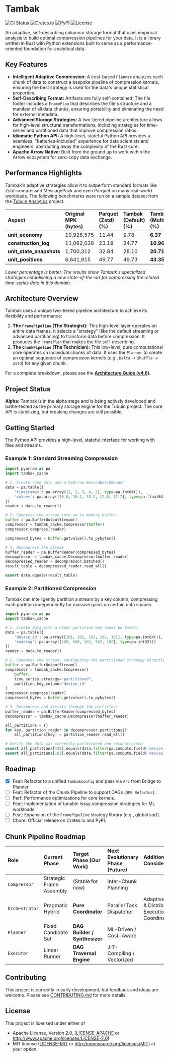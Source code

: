 # Tambak

[![CI Status](https://img.shields.io/github/actions/workflow/status/your-org/tambak/rust.yml?branch=main&style=for-the-badge)](https://github.com/your-org/tambak/actions)
[![Crates.io](https://img.shields.io/crates/v/tambak?style=for-the-badge)](https://crates.io/crates/tambak)
[![PyPI](https://img.shields.io/pypi/v/tambak?style=for-the-badge)](https://pypi.org/project/tambak/)
[![License](https://img.shields.io/badge/License-MIT%2FApache--2.0-blue?style=for-the-badge)](./LICENSE)

An adaptive, self-describing columnar storage format that uses empirical analysis to build optimal comprression pipelines for your data. It is a library written in Rust with Python extensions built to serve as a performance-oriented foundation for analytical data.

## Key Features

-   **Intelligent Adaptive Compression:** A cost-based `Planner` analyzes each chunk of data to construct a bespoke pipeline of compression kernels, ensuring the best strategy is used for the data's unique statistical properties.
-   **Self-Describing Format:** Artifacts are fully self-contained. The file footer includes a `FramePlan` that describes the file's structure and a manifest of all data chunks, ensuring portability and eliminating the need for external metadata.
-   **Advanced Storage Strategies:** A two-tiered pipeline architecture allows for high-level structural transformations, including strategies for time-series and partitioned data that improve compression ratios.
-   **Idiomatic Python API:** A high-level, stateful Python API provides a seamless, "batteries-included" experience for data scientists and engineers, abstracting away the complexity of the Rust core.
-   **Apache Arrow Native:** Built from the ground up to work within the Arrow ecosystem for zero-copy data exchange.

## Performance Highlights

Tambak's adaptive strategies allow it to outperform standard formats like Zstd-compressed MessagePack and even Parquet on many real-world workloads. The following benchmarks were run on a sample dataset from the [Tubuin Analytics](https://github.com/anovio1/tubuin) project.

| Aspect                 | Original MPK (bytes) | Parquet (Zstd) (%) | **Tambak (Default) (%)** | **Tambak (Multiplexed) (%)** |
| :--------------------- | :------------------- | :----------------- | :-------------------- | :--------------------- |
| **unit_economy**       | 10,926,575           | 11.44              | 9.78                  | **6.37**               |
| **construction_log**   | 11,062,038           | 23.19              | 24.77                 | **10.96**              |
| **unit_state_snapshots** | 1,700,312            | 32.84              | 28.10                 | **20.71**              |
| **unit_positions**     | 6,641,915            | 49.77              | 49.73                 | **43.35**              |

*Lower percentage is better. The results show Tambak's specialized strategies establishing a new state-of-the-art for compressing the related time-series data in this domain.*

## Architecture Overview

Tambak uses a unique two-tiered pipeline architecture to achieve its flexibility and performance:

1.  **The `FramePipeline` (The Strategist):** This high-level layer operates on entire data frames. It selects a "strategy" (like the default streaming or advanced partitioning) to transform data before compression. It produces the `FramePlan` that makes the file self-describing.
2.  **The `ChunkPipeline` (The Technician):** This low-level, pure computational core operates on individual chunks of data. It uses the `Planner` to create an optimal sequence of compression kernels (e.g., `Delta` -> `Shuffle` -> `Zstd`) for any given chunk.

For a complete breakdown, please see the [**Architecture Guide (v4.6)**](./docs/ARCHITECTURE.md).

## Project Status

**Alpha:** Tambak is in the alpha stage and is being actively developed and battle-tested as the primary storage engine for the Tubuin project. The core API is stabilizing, but breaking changes are still possible.

## Getting Started

The Python API provides a high-level, stateful interface for working with files and streams.

### Example 1: Standard Streaming Compression

```python
import pyarrow as pa
import tambak_cache

# 1. Create some data and a PyArrow RecordBatchReader
data = pa.table({
    'timestamps': pa.array([1, 2, 3, 4, 5], type=pa.int64()),
    'values': pa.array([10.0, 10.1, 10.2, 12.0, 12.2], type=pa.float64())
})
reader = data.to_reader()

# 2. Compress the stream into an in-memory buffer.
buffer = pa.BufferOutputStream()
compressor = tambak_cache.Compressor(buffer)
compressor.compress(reader)

compressed_bytes = buffer.getvalue().to_pybytes()

# 3. Decompress the stream
buffer_reader = pa.BufferReader(compressed_bytes)
decompressor = tambak_cache.Decompressor(buffer_reader)
decompressed_reader = decompressor.batched()
result_table = decompressed_reader.read_all()

assert data.equals(result_table)
```

### Example 2: Partitioned Compression

Tambak can intelligently partition a stream by a key column, compressing each partition independently for massive gains on certain data shapes.

```python
import pyarrow as pa
import tambak_cache

# 1. Create data with a clear partition key (must be Int64).
data = pa.table({
    'device_id': pa.array([101, 102, 101, 102, 101], type=pa.int64()),
    'reading': pa.array([100, 500, 101, 502, 102], type=pa.int32())
})
reader = data.to_reader()

# 2. Compress the stream, configuring the partitioned strategy directly.
buffer = pa.BufferOutputStream()
compressor = tambak_cache.Compressor(
    buffer,
    time_series_strategy="partitioned",
    partition_key_column="device_id"
)
compressor.compress(reader)
compressed_bytes = buffer.getvalue().to_pybytes()

# 3. Decompress and iterate through the partitions
buffer_reader = pa.BufferReader(compressed_bytes)
decompressor = tambak_cache.Decompressor(buffer_reader)

all_partitions = {}
for key, partition_reader in decompressor.partitions():
    all_partitions[key] = partition_reader.read_all()

# Verify the data was correctly partitioned and reconstructed
assert all_partitions[101].equals(data.filter(pa.compute.field('device_id') == 101))
assert all_partitions[102].equals(data.filter(pa.compute.field('device_id') == 102))
```

## Roadmap

-   [x] Feat: Refactor to a unified `TambakConfig` and pass via `Arc` from Bridge to Planner.
-   [ ] Feat: Refactor of the Chunk Pipeline to support DAGs (`OPE Refactor`).
-   [ ] Perf: Performance optimizations for core kernels.
-   [ ] Feat: Implementation of tunable lossy compression strategies for ML workloads.
-   [ ] Feat: Expansion of the `FramePipeline` strategy library (e.g., global sort).
-   [ ] Chore: Official release on Crates.io and PyPI.

## Chunk Pipeline Roadmap

| Role | **Current Phase** | **Target Phase (Our Work)** | **Next Evolutionary Phase (Future)** | Additional Considerations |
| :--- | :--- | :--- | :--- | :--- |
| `Compressor` | Strategic Frame Assembly | (Stable for now) | Inter-Chunk Planning | |
| `Orchestrator` | Pragmatic Hybrid | **Pure Coordinator** | Parallel Task Dispatcher | Adaptive/Speculative & Distributed Execution Coordinator |
| `Planner` | Fixed Candidate Set | **DAG Builder / Synthesizer** | ML-Driven / Cost-Aware | |
| `Executor` | Linear Runner | **DAG Traversal Engine** | JIT-Compiling / Vectorized | |

## Contributing

This project is currently in early development, but feedback and ideas are welcome. Please see [CONTRIBUTING.md](./CONTRIBUTING.md) for more details.

## License

This project is licensed under either of
-   Apache License, Version 2.0, ([LICENSE-APACHE](./LICENSE-APACHE) or http://www.apache.org/licenses/LICENSE-2.0)
-   MIT license ([LICENSE-MIT](./LICENSE-MIT) or http://opensource.org/licenses/MIT)
at your option.

